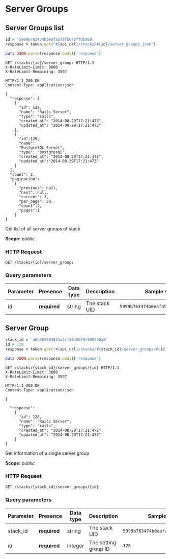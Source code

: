 # Server Groups

## Server Groups list

```ruby
id = '5999b763474b0eafa5fafb64bff0ba80'
response = token.get("#{api_url}/stacks/#{id}/server_groups.json")

puts JSON.parse(response.body)['response']
```

```http
GET /stacks/{id}/server_groups HTTP/1.1
X-RateLimit-Limit: 3600
X-RateLimit-Remaining: 3597
```

```http
HTTP/1.1 200 OK
Content-Type: application/json

{
  "response": [
    {
      "id": 128,
      "name": "Rails Server",
      "type": "rails",
      "created_at": "2014-08-29T17:21:47Z",
      "updated_at": "2014-08-29T17:21:47Z"
    },
    {
      "id":129,
      "name":
      "PostgreSQL Server",
      "type": "postgresql",
      "created_at": "2014-08-29T17:21:47Z",
      "updated_at":"2014-08-29T17:21:47Z"
    }
  ],
  "count": 2,
  "pagination":
    {
      "previous": null,
      "next": null,
      "current": 1,
      "per_page": 30,
      "count":2,
      "pages":1
    }
}
```

Get list of all server groups of stack

<aside class="notice">
<b>Scope:</b> <i>public</i>
</aside>

### HTTP Request

`GET /stacks/{id}/server_groups`

### Query parameters

Parameter | Presence | Data type | Description |  Sample value
--------- | ------- | ------- |----------- |  -------
id | **required** | string | The stack UID | `5999b763474b0eafa5fafb64bff0ba80`

## Server Group

```ruby
stack_id = 'a6b583684833a2cf4845079c9d9350a8'
id = 128
response = token.get("#{api_url}/stacks/#{stack_id}/server_groups/#{id}.json")

puts JSON.parse(response.body)['response']
```

```http
GET /stacks/{stack_id}/server_groups/{id} HTTP/1.1
X-RateLimit-Limit: 3600
X-RateLimit-Remaining: 3597
```

```http
HTTP/1.1 200 OK
Content-Type: application/json

{

  "response":
    {
      "id": 128,
      "name": "Rails Server",
      "type": "rails",
      "created_at": "2014-08-29T17:21:47Z",
      "updated_at": "2014-08-29T17:21:47Z"
    }
}
```

Get information of a single server group

<aside class="notice">
<b>Scope:</b> <i>public</i>
</aside>

### HTTP Request

`GET /stacks/{stack_id}/server_groups/{id}`

### Query parameters

Parameter | Presence | Data type | Description |  Sample value
--------- | ------- | ------- |----------- |  -------
stack_id | **required** | string | The stack UID | `5999b763474b0eafa5fafb64bff0ba80`
id | **required** | integer | The setting group ID | `128`

